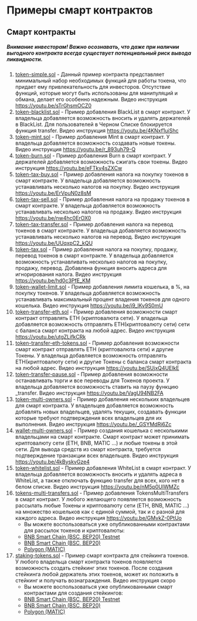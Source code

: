 # Примеры смарт контрактов

## Смарт контракты
##### Внимание инвесторам! Важно осознавать, что даже при наличии выгодного контракта всегда существует потенциальный риск вывода ликвидности.
1. [token-simple.sol](token-simple.sol) - Данный пример контракта представляет минимальный набор необходимых функций для работы токена, что придает ему привлекательность для инвесторов. Отсутствие функций, которые могут быть использованы для манипуляций и обмана, делает его особенно надежным. Видео инструкция https://youtu.be/sTrGhsmOCZ0
2. [token-blacklist.sol](token-blacklist.sol) - Пример добавления BlackList в смарт контракт. У владельца добавляется возможность вносить и удалять держателей в BlackList. Для пользователей в Черном Списке блокируется функция transfer. Видео инструкция https://youtu.be/4KNxf1uiShc
3. [token-mint.sol](token-mint.sol) - Пример добавления Mint в смарт контракт. У владельца добавляется возможность создавать новые токены. Видео инструкция https://youtu.be/r_893uh79-Q
4. [token-burn.sol](token-burn.sol) - Пример добавления Burn в смарт контракт. У держателей добавляется возможность сжигать свои токены. Видео инструкция https://youtu.be/eFTky4sZXCw
5. [token-tax-buy.sol](token-tax-buy.sol) - Пример добавления налога на покупку токенов в смарт контракте. У владельца добавляется возможность устанавливать несколько налогов на покупку. Видео инструкция https://youtu.be/ErVpuN0z8sM
6. [token-tax-sell.sol](token-tax-sell.sol) - Пример добавления налога на продажу токенов в смарт контракте. У владельца добавляется возможность устанавливать несколько налогов на продажу. Видео инструкция https://youtu.be/nw4hc0ErOX0
7. [token-tax-transfer.sol](token-tax-transfer.sol) - Пример добавления налога на перевод токенов в смарт контракте. У владельца добавляется возможность устанавливать несколько налогов на перевод. Видео инструкция https://youtu.be/UUqxpC2_kQU
8. [token-tax.sol](token-tax.sol) - Пример добавления налога на покупку, продажу, перевод токенов в смарт контракте. У владельца добавляется возможность устанавливать несколько налогов на покупку, продажу, перевод. Добавлена функция вносить адреса для игнорирования налога. Видео инструкция https://youtu.be/hd0c3PfE_KM
9. [token-wallet-limit.sol](token-wallet-limit.sol) - Пример добавления лимита кошелька, в %, на покупку токенов. У владельца добавляется возможность устанавливать максимальный процент владения токенов для одного кошелька. Видео инструкция https://youtu.be/i9_lKv9S0mU
10. [token-transfer-eth.sol](token-transfer-eth.sol) - Пример добавления возможности смарт контракт отправлять ETH (криптовалюта сети). У владельца добавляется возможность отправлять ETH(криптовалюту сети) сети с баланса смарт контракта на любой адрес. Видео инструкция https://youtu.be/utgZLifkCRk
11. [token-transfer-eth-tokens.sol](token-transfer-eth-tokens.sol) - Пример добавления возможности смарт контракт отправлять ETH (криптовалюта сети) и другие Токены. У владельца добавляется возможность отправлять ETH(криптовалюту сети) и другие Токены с баланса смарт контракта на любой адрес. Видео инструкция https://youtu.be/SUjxQ4UElkE
12. [token-transfer-pause.sol](token-transfer-pause.sol) - Пример добавления возможности останавливать торги и все переводы для Токенов проекта. У владельца добавляется возможность ставить на паузу функцию _transfer. Видео инструкция https://youtu.be/VagU94NB2FA
13. [token-multi-owners.sol](token-multi-owners.sol) - Пример добавления нескольких владельцев для смарт контракта. У владельцев добавляется возможность добавлять новых владельцев, удалять текущих, создавать функции которые требуют подтверждения всех владельцев для их выполнения. Видео инструкция https://youtu.be/_GSYMdRi6Zc
14. [wallet-multi-owners.sol](wallet-multi-owners.sol) - Пример создания кошелька с несколькими владельцами на смарт контракте. Смарт контракт может принимать криптовалюту сети (ETH, BNB, MATIC ...) и любые токены в этой сети. Для вывода средств из смарт контракта, требуется подтверждение транзакции всех владельцев. Видео инструкция https://youtu.be/4kByskvGze4
15. [token-whitelist.sol](token-whitelist.sol) - Пример добавления WhiteList в смарт контракт. У владельца добавляется возможность вносить и удалять адреса в WhiteList, а также отключать функцию transfer для всех, кого нет в белом списке. Видео инструкция https://youtu.be/nM5p0UIWMZc
16. [tokens-multi-transfers.sol](tokens-multi-transfers.sol) - Пример добавления TokensMultiTransfers в смарт контракт. У любого желающего появляется возможность рассылать любые Токены и криптовалюту сети (ETH, BNB, MATIC ...) на множество кошельков как с единой суммой, так и с разной для каждого адреса. Видео инструкция https://youtu.be/GMvkZ-0PtUo
    - Вы можете воспользоваться уже опубликованными контрактами для рассылок токенов и криптовалюты:
    - [BNB Smart Chain (BSC, BEP20) Testnet](https://testnet.bscscan.com/address/0x0910e72437b6212dda969b6ec82fbcfbb646bf8f#writeContract)
    - [BNB Smart Chain (BSC, BEP20)](https://bscscan.com/address/0x0910e72437b6212dda969b6ec82fbcfbb646bf8f#writeContract)
    - [Polygon (MATIC)](https://polygonscan.com/address/0x0910e72437b6212dda969b6ec82fbcfbb646bf8f#writeContract)
17. [staking-tokens.sol](staking-tokens.sol) - Пример смарт контракта для стейкинга токенов. У любого владельца смарт контракта токенов появляется возможность создать стейкинг этих токенов. После создания стейкинга любой держатель этих токенов, может их положить в стейкинг и получать вознаграждения. Видео инструкция скоро
    - Вы можете воспользоваться уже опубликованными смарт контрактами для создания стейкингов:
    - [BNB Smart Chain (BSC, BEP20) Testnet](https://testnet.bscscan.com/address/0x514e1f0ced3fa63d27b6012592564ca74a819378#writeContract)
    - [BNB Smart Chain (BSC, BEP20)](https://bscscan.com/address/0x514e1f0ced3fa63d27b6012592564ca74a819378#writeContract)
    - [Polygon (MATIC)](https://polygonscan.com/address/0x514e1f0ced3fa63d27b6012592564ca74a819378#writeContract)